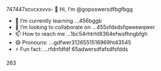 747447xcvcxxvvx- 👋 Hi, I’m @goposwersdfbgfbgg
- 🌱 I’m currently learning ...456bggb
- 💞️ I’m looking to collaborate on ...455sfdsdsfqweewqwer
- 📫 How to reach me ...1bc54rhtrht8364efwsfhngbfgh
- 😄 Pronouns: ...gdfwer3126551516969ht43545
- ⚡ Fun fact: ...rfdnfdfdf
65adwersdfafsdfsfdds
<!---sjhmvfre
goposwer/goposwer is a ✨ special ✨ repository because its `README.md` (this file) appears on your GitH35ub profile.
You can click the Preview link to take a look at your changeadsdass.4445
--->
263

